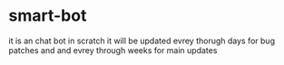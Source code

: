 # smart-bot
it is an chat bot in scratch
it will be updated evrey thorugh days for bug patches and and evrey through weeks for main updates
